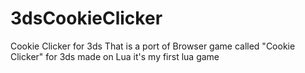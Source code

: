 # 3dsCookieClicker
Cookie Clicker for 3ds
That is a port of Browser game called "Cookie Clicker" for 3ds
made on Lua
it's my first lua game
